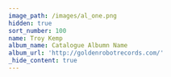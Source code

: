 ```yaml
---
image_path: /images/al_one.png
hidden: true
sort_number: 100
name: Troy Kemp
album_name: Catalogue Albumn Name
album_url: 'http://goldenrobotrecords.com/'
_hide_content: true
---
```

